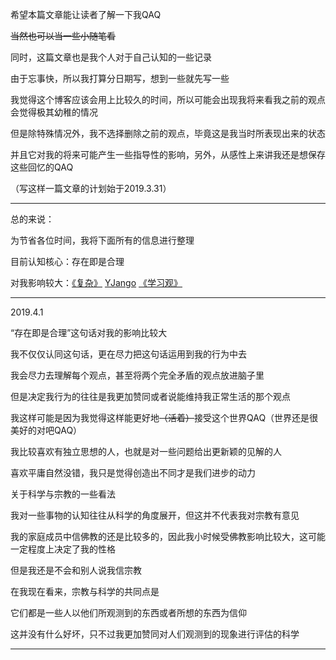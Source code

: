 希望本篇文章能让读者了解一下我QAQ

~~当然也可以当一些小随笔看~~

同时，这篇文章也是我个人对于自己认知的一些记录

由于忘事快，所以我打算分日期写，想到一些就先写一些

我觉得这个博客应该会用上比较久的时间，所以可能会出现我将来看我之前的观点会觉得极其幼稚的情况

但是除特殊情况外，我不选择删除之前的观点，毕竟这是我当时所表现出来的状态

并且它对我的将来可能产生一些指导性的影响，另外，从感性上来讲我还是想保存这些回忆的QAQ

（写这样一篇文章的计划始于2019.3.31）

---

总的来说：

为节省各位时间，我将下面所有的信息进行整理

目前认知核心：存在即是合理

对我影响较大：[《复杂》](<https://baike.baidu.com/item/%E5%A4%8D%E6%9D%82/12005034>)	[YJango](https://www.zhihu.com/people/YJango/activities)	[《学习观》](<https://space.bilibili.com/344849038>)

---

2019.4.1

“存在即是合理”这句话对我的影响比较大

   我不仅仅认同这句话，更在尽力把这句话运用到我的行为中去

   我会尽力去理解每个观点，甚至将两个完全矛盾的观点放进脑子里

   但是决定我行为的往往是我更加赞同或者说能维持我正常生活的那个观点

   我这样可能是因为我觉得这样能更好地~~（活着）~~接受这个世界QAQ（世界还是很美好的对吧QAQ）

我比较喜欢有独立思想的人，也就是对一些问题给出更新颖的见解的人

   喜欢平庸自然没错，我只是觉得创造出不同才是我们进步的动力

关于科学与宗教的一些看法

   我对一些事物的认知往往从科学的角度展开，但这并不代表我对宗教有意见

   我的家庭成员中信佛教的还是比较多的，因此我小时候受佛教影响比较大，这可能一定程度上决定了我的性格

   但是我还是不会和别人说我信宗教

   在我现在看来，宗教与科学的共同点是

   它们都是一些人以他们所观测到的东西或者所想的东西为信仰

   这并没有什么好坏，只不过我更加赞同对人们观测到的现象进行评估的科学

---

